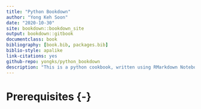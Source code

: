 ```yaml
--- 
title: "Python Bookdown"
author: "Yong Keh Soon"
date: "2020-10-30"
site: bookdown::bookdown_site
output: bookdown::gitbook
documentclass: book
bibliography: [book.bib, packages.bib]
biblio-style: apalike
link-citations: yes
github-repo: yongks/python_bookdown
description: "This is a python cookbook, written using RMarkdown Notebook. It is made possible by using reticulate R library as the bridge between R and Python."
---
```


# Prerequisites {-}


